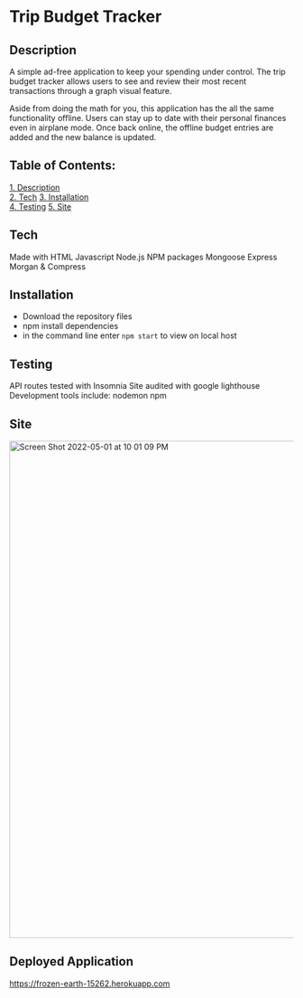 # Trip Budget Tracker

## Description
A simple ad-free application to keep your spending under control. The trip budget tracker allows users to see and review their most recent transactions through a graph visual feature.

Aside from doing the math for you, this application has the all the same functionality offline. Users can stay up to date with their personal finances even in airplane mode. Once back online, the offline budget entries are added and the new balance is updated.

 ## Table of Contents:  
[1. Description](#Description)  
[2. Tech](#Tech) 
[3. Installation](#Installation)  
[4. Testing](#Testing)
[5. Site](#Site)  
  
## Tech
Made with HTML Javascript Node.js NPM packages Mongoose Express Morgan & Compress

## Installation 
- Download the repository files
- npm install dependencies
- in the command line enter `npm start` to view on local host

## Testing 
API routes tested with Insomnia 
Site audited with google lighthouse
Development tools include: nodemon npm

## Site

<img width="880" alt="Screen Shot 2022-05-01 at 10 01 09 PM" src="https://user-images.githubusercontent.com/95631495/166176967-b41e3c4a-3104-4cb7-8ad6-2dcd63347438.png">


## Deployed Application

https://frozen-earth-15262.herokuapp.com
